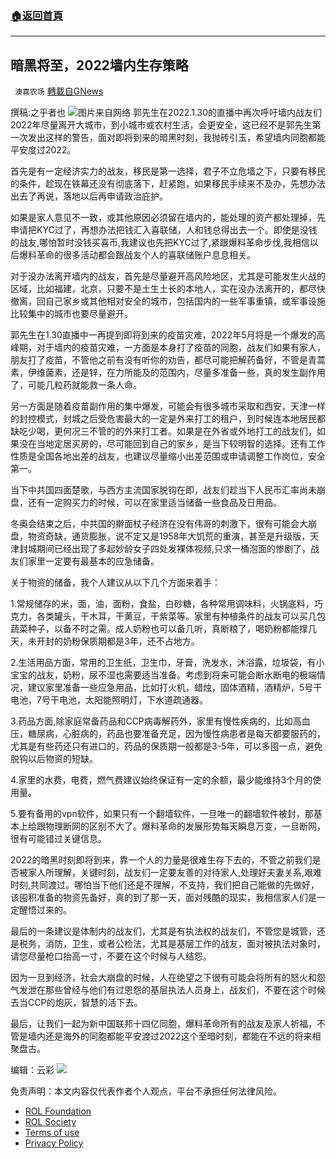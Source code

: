 ###  [:house:返回首頁](https://github.com/ourhimalayas/txt)
---


## 暗黑将至，2022墙内生存策略
` 澳喜农场` [轉載自GNews](https://gnews.org/zh-hans/1957865/)

撰稿:之乎者也
![](https://assets.gnews.org/wp-content/uploads/2022/02/Slide1.jpg)图片来自网络
郭先生在2022.1.30的直播中再次呼吁墙内战友们2022年尽量离开大城市，到小城市或农村生活，会更安全，这已经不是郭先生第一次发出这样的警告，面对即将到来的暗黑时刻，我抛砖引玉，希望墙内同胞都能平安度过2022。

首先是有一定经济实力的战友，移民是第一选择，君子不立危墙之下，只要有移民的条件，趁现在铁幕还没有彻底落下，赶紧跑，如果移民手续来不及办，先想办法出去了再说，落地以后再申请政治庇护。

如果是家人意见不一致，或其他原因必须留在墙内的，能处理的资产都处理掉，先申请把KYC过了，再想办法把钱汇入喜联储，人和钱总得出去一个。即使是没钱的战友,哪怕暂时没钱买喜币,我建议也先把KYC过了,紧跟爆料革命步伐,我相信以后爆料革命的很多活动都会跟战友个人的喜联储账户息息相关。

对于没办法离开墙内的战友，首先是尽量避开高风险地区，尤其是可能发生火战的区域，比如福建，北京，只要不是土生土长的本地人，实在没办法离开的，都尽快撤离，回自己家乡或其他相对安全的城市，包括国内的一些军事重镇，或军事设施比较集中的城市也要尽量避开。

郭先生在1.30直播中一再提到即将到来的疫苗灾难，2022年5月将是一个爆发的高峰期，对于墙内的疫苗灾难，一方面是本身打了疫苗的同胞，战友们如果有家人，朋友打了疫苗，不管他之前有没有听你的劝告，都尽可能把解药备好，不管是青蒿素，伊维菌素，还是锌，在力所能及的范围内，尽量多准备一些，真的发生副作用了，可能几粒药就能救一条人命。

另一方面是随着疫苗副作用的集中爆发，可能会有很多城市采取和西安，天津一样的封控模式，封城之后受危害最大的一定是外来打工的租户，到时候连本地居民都缺吃少喝，更何况三不管的的外来打工者。如果是在外省或外地打工的战友们，如果没在当地定居买房的，尽可能回到自己的家乡，是当下较明智的选择。还有工作性质是全国各地出差的战友，也建议尽量缩小出差范围或申请调整工作岗位，安全第一。

当下中共国四面楚歌，与西方主流国家脱钩在即，战友们趁当下人民币汇率尚未崩盘，还有一定购买力的时候，可以在家里适当储备一些食品及日用品。

冬奥会结束之后，中共国的擀面杖子经济在没有伟哥的刺激下，很有可能会大崩盘，物资奇缺，通货膨胀，说不定又是1958年大饥荒的重演，甚至是升级版，天津封城期间已经出现了多起妙龄女子四处发裸体视频,只求一桶泡面的惨剧了，战友们家里一定要有最基本的应急储备。

关于物资的储备，我个人建议从以下几个方面来着手：

1.常规储存的米，面，油，面粉，食盐，白砂糖，各种常用调味料，火锅底料，巧克力，各类罐头，干木耳，干黄豆，干紫菜等。家里有种植条件的战友可以买几包蔬菜种子，以备不时之需。成人奶粉也可以备几听，真断粮了，喝奶粉都能撑几天，未开封的奶粉保质期都是3年，还不占地方。

2.生活用品方面，常用的卫生纸，卫生巾，牙膏，洗发水，沐浴露，垃圾袋，有小宝宝的战友，奶粉，尿不湿也需要适当准备。考虑到将来可能会断水断电的极端情况，建议家里准备一些应急用品，比如打火机，蜡烛，固体酒精，酒精炉，5号干电池，7号干电池，太阳能照明灯，下水道疏通器。

3.药品方面,除家庭常备药品和CCP病毒解药外，家里有慢性疾病的，比如高血压，糖尿病，心脏病的，药品也要准备充足，因为慢性病患者是每天都要服药的，尤其是有些药还只有进口的，药品的保质期一般都是3-5年，可以多囤一点，避免脱钩以后物资的短缺。

4.家里的水费，电费，燃气费建议始终保证有一定的余额，最少能维持3个月的使用量。

5.要有备用的vpn软件，如果只有一个翻墙软件，一旦唯一的翻墙软件被封，那基本上给跟物理断网的区别不大了。爆料革命的发展形势每天瞬息万变，一旦断网，很有可能错过关键信息。

2022的暗黑时刻即将到来，靠一个人的力量是很难生存下去的，不管之前我们是否被家人所理解，关键时刻，战友们一定要友善的对待家人,处理好夫妻关系,艰难时刻,共同渡过。哪怕当下他们还是不理解，不支持，我们把自己能做的先做好，该囤积准备的物资先备好，真的到了那一天，面对残酷的现实，我相信家人们是一定醒悟过来的。

最后的一条建议是体制内的战友们，尤其是有执法权的战友们，不管您是城管，还是税务，消防，卫生，或者公检法，尤其是基层工作的战友，面对被执法对象时，请您尽量枪口抬高一寸，不要在这个时候与人结怨。

因为一旦到经济，社会大崩盘的时候，人在绝望之下很有可能会将所有的怒火和怨气发泄在那些曾经与他们有过恩怨的基层执法人员身上，战友们，不要在这个时候去当CCP的炮灰，智慧的活下去。

最后，让我们一起为新中国联邦十四亿同胞，爆料革命所有的战友及家人祈福，不管是墙内还是海外的同胞都能平安渡过2022这个至暗时刻，都能在不远的将来相聚盘古。



编辑：云彩
![](https://assets.gnews.org/wp-content/uploads/2022/01/澳喜图标2-1-2.jpg)
 

免责声明：本文内容仅代表作者个人观点，平台不承担任何法律风险。

- [ROL Foundation](https://rolfoundation.org/)
- [ROL Society](https://rolsociety.org/)
- [Terms of use](https://gnews.org/terms-of-use-3/)
- [Privacy Policy](https://gnews.org/privacy-policy/)
